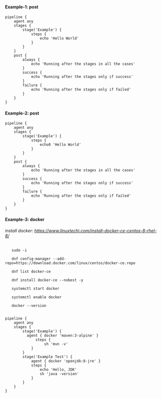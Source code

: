 #### Example-1: post

    pipeline {
        agent any
        stages {
            stage('Example') {
                steps {
                    echo 'Hello World'
                }
            }
        }
        post { 
            always { 
                echo 'Running after the stages in all the cases'
            }
            success { 
                echo 'Running after the stages only if success'
            }
            failure { 
                echo 'Running after the stages only if failed'
            }
        }
    }

#### Example-2: post

    pipeline {
        agent any
        stages {
            stage('Example') {
                steps {
                    echo0 'Hello World'
                }
            }
        }
        post { 
            always { 
                echo 'Running after the stages in all the cases'
            }
            success { 
                echo 'Running after the stages only if success'
            }
            failure { 
                echo 'Running after the stages only if failed'
            }
        }
    }

#### Example-3: docker 

###### install docker: https://www.linuxtechi.com/install-docker-ce-centos-8-rhel-8/

       sudo -i
       
       dnf config-manager --add-repo=https://download.docker.com/linux/centos/docker-ce.repo
       
       dnf list docker-ce
       
       dnf install docker-ce --nobest -y
       
       systemctl start docker
       
       systemctl enable docker
       
       docker --version


    pipeline {
        agent any
        stages {
            stage('Example') {
              agent { docker 'maven:3-alpine' } 
                  steps {
                      sh 'mvn -v'
                }
            }
            stage('Example Test') {
                agent { docker 'openjdk:8-jre' } 
                steps {
                    echo 'Hello, JDK'
                    sh 'java -version'
                }
            }
        }
    }
